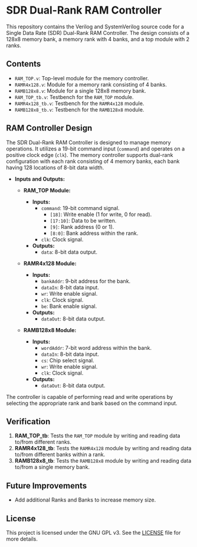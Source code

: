 # SDR Dual-Rank RAM Controller

This repository contains the Verilog and SystemVerilog source code for a Single Data Rate (SDR) Dual-Rank RAM Controller. The design consists of a 128x8 memory bank, a memory rank with 4 banks, and a top module with 2 ranks.

## Contents

- `RAM_TOP.v`: Top-level module for the memory controller.
- `RAMR4x128.v`: Module for a memory rank consisting of 4 banks.
- `RAMB128x8.v`: Module for a single 128x8 memory bank.
- `RAM_TOP_tb.v`: Testbench for the `RAM_TOP` module.
- `RAMR4x128_tb.v`: Testbench for the `RAMR4x128` module.
- `RAMB128x8_tb.v`: Testbench for the `RAMB128x8` module.

## RAM Controller Design

The SDR Dual-Rank RAM Controller is designed to manage memory operations. It utilizes a 19-bit command input (`command`) and operates on a positive clock edge (`clk`). The memory controller supports dual-rank configuration with each rank consisting of 4 memory banks, each bank having 128 locations of 8-bit data width.

- **Inputs and Outputs:**
  - **RAM_TOP Module:**
    - **Inputs:**
      - `command`: 19-bit command signal.
        - `[18]`: Write enable (1 for write, 0 for read).
        - `[17:10]`: Data to be written.
        - `[9]`: Rank address (0 or 1).
        - `[8:0]`: Bank address within the rank.
      - `clk`: Clock signal.
    - **Outputs:**
      - `data`: 8-bit data output.

  - **RAMR4x128 Module:**
    - **Inputs:**
      - `bankAddr`: 9-bit address for the bank.
      - `dataIn`: 8-bit data input.
      - `wr`: Write enable signal.
      - `clk`: Clock signal.
      - `be`: Bank enable signal.
    - **Outputs:**
      - `dataOut`: 8-bit data output.

  - **RAMB128x8 Module:**
    - **Inputs:**
      - `wordAddr`: 7-bit word address within the bank.
      - `dataIn`: 8-bit data input.
      - `cs`: Chip select signal.
      - `wr`: Write enable signal.
      - `clk`: Clock signal.
    - **Outputs:**
      - `dataOut`: 8-bit data output.

The controller is capable of performing read and write operations by selecting the appropriate rank and bank based on the command input.

## Verification

1. **RAM_TOP_tb**: Tests the `RAM_TOP` module by writing and reading data to/from different ranks.
2. **RAMR4x128_tb**: Tests the `RAMR4x128` module by writing and reading data to/from different banks within a rank.
3. **RAMB128x8_tb**: Tests the `RAMB128x8` module by writing and reading data to/from a single memory bank.


## Future Improvements
  - Add additional Ranks and Banks to increase memory size.
    
## License

This project is licensed under the GNU GPL v3. See the [LICENSE](LICENSE) file for more details.
